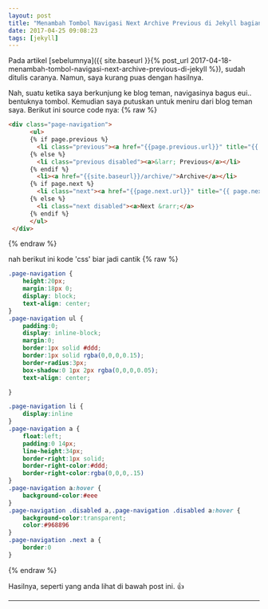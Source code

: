 ```yaml
---
layout: post
title: "Menambah Tombol Navigasi Next Archive Previous di Jekyll bagian II"
date: 2017-04-25 09:08:23
tags: [jekyll]
---
```

Pada artikel [sebelumnya]({{ site.baseurl }}{% post_url 2017-04-18-menambah-tombol-navigasi-next-archive-previous-di-jekyll %}), sudah ditulis caranya. Namun, saya kurang puas dengan hasilnya.

Nah, suatu ketika saya berkunjung ke blog teman, navigasinya bagus eui.. bentuknya tombol. Kemudian saya putuskan untuk meniru dari blog teman saya. Berikut ini source code nya:
{% raw %}
```html
<div class="page-navigation">
      <ul>
      {% if page.previous %}
        <li class="previous"><a href="{{page.previous.url}}" title="{{ page.previous.title }}">&larr; Previous</a></li>
      {% else %}
        <li class="previous disabled"><a>&larr; Previous</a></li>
      {% endif %}
        <li><a href="{{site.baseurl}}/archive/">Archive</a></li>
      {% if page.next %}
        <li class="next"><a href="{{page.next.url}}" title="{{ page.next.title }}">Next &rarr;</a></li>
      {% else %}
        <li class="next disabled"><a>Next &rarr;</a>
      {% endif %}
      </ul>
 </div>
```
{% endraw %}

nah berikut ini kode 'css' biar jadi cantik
{% raw %}
```css
.page-navigation {
    height:20px;
    margin:18px 0;
    display: block;
    text-align: center;
}
.page-navigation ul {
    padding:0;
    display: inline-block;
    margin:0;
    border:1px solid #ddd;
    border:1px solid rgba(0,0,0,0.15);
    border-radius:3px;
    box-shadow:0 1px 2px rgba(0,0,0,0.05);
    text-align: center;

}

.page-navigation li {
    display:inline
}
.page-navigation a {
    float:left;
    padding:0 14px;
    line-height:34px;
    border-right:1px solid;
    border-right-color:#ddd;
    border-right-color:rgba(0,0,0,.15)
}
.page-navigation a:hover {
    background-color:#eee
}
.page-navigation .disabled a,.page-navigation .disabled a:hover {
    background-color:transparent;
    color:#968896
}
.page-navigation .next a {
    border:0
}
```
{% endraw %}

Hasilnya, seperti yang anda lihat di bawah post ini. :+1:
<hr>
